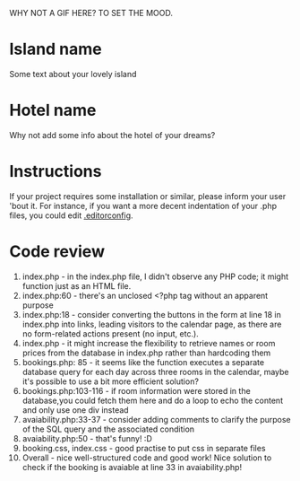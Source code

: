 WHY NOT A GIF HERE? TO SET THE MOOD.

# Island name

Some text about your lovely island

# Hotel name

Why not add some info about the hotel of your dreams?

# Instructions

If your project requires some installation or similar, please inform your user 'bout it. For instance, if you want a more decent indentation of your .php files, you could edit [.editorconfig]('/.editorconfig').


# Code review

1. index.php - in the index.php file, I didn't observe any PHP code; it might function just as an HTML file.
2. index.php:60 - there's an unclosed <?php tag without an apparent purpose
3. index.php:18 - consider converting the buttons in the form at line 18 in index.php into links, leading visitors to the calendar page, as there are no form-related actions present (no input, etc.).
4. index.php - it might increase the flexibility to retrieve names or room prices from the database in index.php rather than hardcoding them
5. bookings.php: 85 - it seems like the function executes a separate database query for each day across three rooms in the calendar, maybe it's possible to use a bit more efficient solution?
6. bookings.php:103-116 - if room information were stored in the database,you could fetch them here and do a loop to echo the content and only use one div instead
7. avaiability.php:33-37 - consider adding comments to clarify the purpose of the SQL query and the associated condition
8. avaiability.php:50 - that's funny! :D
9. booking.css, index.css - good practise to put css in separate files
10. Overall - nice well-structured code and good work! Nice solution to check if the booking is avaiable at line 33 in avaiability.php!

